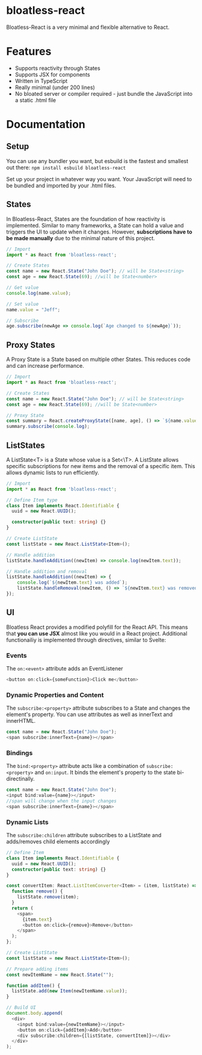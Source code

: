 # bloatless-react

Bloatless-React is a very minimal and flexible alternative to React.

# Features

-   Supports reactivity through States
-   Supports JSX for components
-   Written in TypeScript
-   Really minimal (under 200 lines)
-   No bloated server or compiler required - just bundle the JavaScript into a static .html file

# Documentation

## Setup

You can use any bundler you want, but esbuild is the fastest and smallest out there:
`npm install esbuild bloatless-react`

Set up your project in whatever way you want. Your JavaScript will need to be bundled and imported by your .html files.

## States

In Bloatless-React, States are the foundation of how reactivity is implemented. Similar to many frameworks, a State can hold a value and triggers the UI to update when it changes. However, **subscriptions have to be made manually** due to the minimal nature of this project.

```TypeScript
// Import
import * as React from 'bloatless-react';

// Create States
const name = new React.State("John Doe"); // will be State<string>
const age = new React.State(69); //will be State<number>

// Get value
console.log(name.value);

// Set value
name.value = "Jeff";

// Subscribe
age.subscribe(newAge => console.log(`Age changed to ${newAge}`));
```

## Proxy States

A Proxy State is a State based on multiple other States. This reduces code and can increase performance.

```TypeScript
// Import
import * as React from 'bloatless-react';

// Create States
const name = new React.State("John Doe"); // will be State<string>
const age = new React.State(69); //will be State<number>

// Proxy State
const summary = React.createProxyState([name, age], () => `${name.value} is ${age.value} years old.`)
summary.subscribe(console.log);
```

## ListStates

A ListState\<T\> is a State whose value is a Set<\T\>. A ListState allows specific subscriptions for new items and the removal of a specific item. This allows dynamic lists to run efficiently.

```TypeScript
// Import
import * as React from 'bloatless-react';

// Define Item type
class Item implements React.Identifiable {
  uuid = new React.UUID();

  constructor(public text: string) {}
}

// Create ListState
const listState = new React.ListState<Item>();

// Handle addition
listState.handleAddition((newItem) => console.log(newItem.text));

// Handle addition and removal
listState.handleAddition((newItem) => {
    console.log(`${newItem.text} was added`);
    listState.handleRemoval(newItem, () => `${newItem.text} was removed`);
});
```

## UI

Bloatless React provides a modified polyfill for the React API. This means that **you can use JSX** almost like you would in a React project. Additional functionailiy is implemented through directives, similar to Svelte:

### Events
The `on:<event>` attribute adds an EventListener

```TypeScript
<button on:click={someFunction}>Click me</button>
```

### Dynamic Properties and Content
The `subscribe:<property>` attribute subscribes to a State and changes the element's property. You can use attributes as well as innerText and innerHTML.

```TypeScript
const name = new React.State("John Doe");
<span subscribe:innerText={name}></span>
```

### Bindings
The `bind:<property>` attribute acts like a combination of `subscribe:<property>` and `on:input`. It binds the element's property to the state bi-directinally.

```TypeScript
const name = new React.State("John Doe");
<input bind:value={name}></input>
//span will change when the input changes
<span subscribe:innerText={name}></span>
```

### Dynamic Lists
The `subscribe:children` attribute subscribes to a ListState and adds/removes child elements accordingly

```TypeScript
// Define Item
class Item implements React.Identifiable {
  uuid = new React.UUID();
  constructor(public text: string) {}
}

const convertItem: React.ListItemConverter<Item> = (item, listState) => {
  function remove() {
    listState.remove(item);
  }
  return (
    <span>
      {item.text}
      <button on:click={remove}>Remove</button>
    </span>
  );
};

// Create ListState
const listState = new React.ListState<Item>();

// Prepare adding items
const newItemName = new React.State("");

function addItem() {
  listState.add(new Item(newItemName.value));
}

// Build UI
document.body.append(
  <div>
    <input bind:value={newItemName}></input>
    <button on:click={addItem}>Add</button>
    <div subscribe:children={[listState, convertItem]}></div>
  </div>
);
